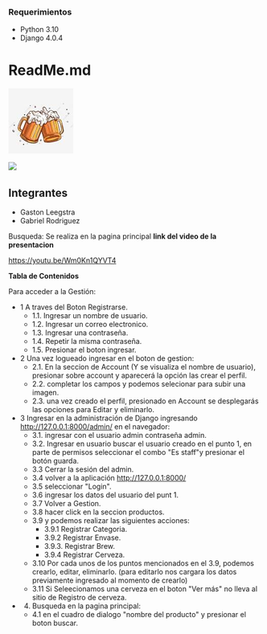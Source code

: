 ### Requerimientos

- Python 3.10
- Django 4.0.4

# ReadMe.md

![](Beers.png)

![](https://img.shields.io/bower/v/editor.md.svg)

## Integrantes ##
 - Gaston Leegstra
 - Gabriel Rodriguez

Busqueda: Se realiza en la pagina principal
**link del video de la presentacion**

https://youtu.be/Wm0Kn1QYVT4

**Tabla de Contenidos**

Para acceder a la Gestión: 
  - 1 A traves del Boton Registrarse.
    - 1.1. Ingresar un nombre de usuario.
    - 1.2. Ingresar un correo electronico.
    - 1.3. Ingresar una contraseña.
    - 1.4. Repetir la misma contraseña.
    - 1.5. Presionar el boton ingresar.
  - 2 Una vez logueado ingresar en el boton de gestion:
    - 2.1. En la seccion de Account (Y se visualiza el nombre de usuario), presionar sobre account y aparecerá la opción las crear el perfil.
    - 2.2. completar los campos y podemos selecionar para subir una imagen.
    - 2.3. una vez creado el perfil, presionado en Account se desplegarás las opciones para Editar y eliminarlo.
  - 3 Ingresar en la administración de Django ingresando http://127.0.0.1:8000/admin/ en el navegador:
    - 3.1. ingresar con el usuario admin contraseña admin.
    - 3.2. Ingresar en usuario buscar el usuario creado en el punto 1, en parte de permisos seleccionar el combo "Es staff"y presionar el botón guarda.
    - 3.3 Cerrar la sesión del admin.
    - 3.4 volver a la aplicación http://127.0.0.1:8000/ 
    - 3.5 seleccionar "Login".
    - 3.6 ingresar los datos del usuario del punt 1.
    - 3.7 Volver a Gestion.
    - 3.8 hacer click en la seccion productos.
    - 3.9 y podemos realizar las siguientes acciones:
      - 3.9.1  Registrar Categoria.
      - 3.9.2  Registrar Envase.
      - 3.9.3. Registrar Brew.
      - 3.9.4  Registrar Cerveza.
    - 3.10 Por cada unos de los puntos mencionados en el 3.9, podemos crearlo, editar, eliminarlo. (para editarlo nos cargara los datos previamente ingresado al momento de crearlo)
    - 3.11 Si Seleecionamos una cerveza en el boton "Ver más" no lleva al sitio de Registro de cerveza.
  - 4. Busqueda en la pagina principal:
    - 4.1 en el cuadro de dialogo "nombre del producto" y presionar el boton buscar.
